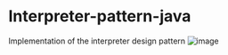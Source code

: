 # Interpreter-pattern-java
Implementation of the interpreter design pattern
![image](https://github.com/andreseagle1927/Interpreter-pattern-java/assets/96150493/4dc368fe-dfee-4ad6-bd72-76d1075fbf55)
